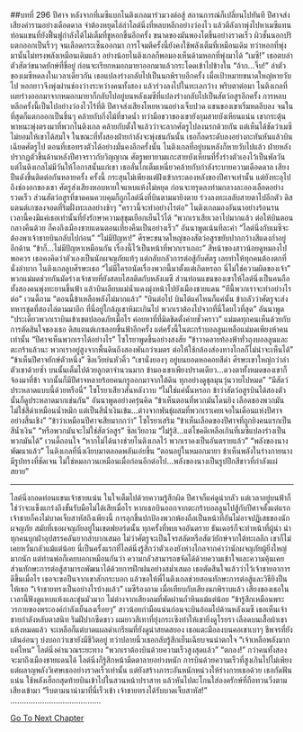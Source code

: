 ##บทที่ 296 ปีศาจ
หลังจากที่เมซีแบกไนติงเกลมาร่วมวงต่อสู้ สถานการณ์ก็เปลี่ยนไปทันที
ปีศาจส่งเสียงคำรามอย่างเดือดดาล จำต้องหยุดไล่ล่าไลต์นิ่งที่หลบหลีกอย่างว่องไว แล้วตีลังกาพุ่งไปหาเมซีแทน ท่อนแขนที่ยังฟื้นฟูกำลังได้ไม่เต็มที่ชูหอกขึ้นอีกครั้ง ขนาดของมันพองโตขึ้นอย่างรวดเร็ว ผิวชั้นนอกปริแตกออกเป็นริ้วๆ จนเลือดกระเซ็นออกมา
การโจมตีครั้งนี้ยังคงใช้พลังเต็มที่เหมือนเดิม ทว่าหอกที่พุ่งมานั้นไม่ทรงพลังเหมือนเดิมแล้ว อย่างน้อยไนติงเกลก็พอมองเห็นด้ามหอกที่พุ่งมาได้
“เมซี!” เธอตบลำตัวสัตว์ขนาดยักษ์ที่ขี่อยู่ ก่อนจะเรียกหมอกมายาออกมาแล้วกระโดดเข้าไปข้างใน
“อ้าก...จิ๊บ!” ลำตัวของเมซีหดลงในเวลาเดียวกัน เธอแปลงร่างกลับไปเป็นนกพิราบอีกครั้ง
เมื่อเป้าหมายขนาดใหญ่หายวับไป หอกยาวจึงพุ่งผ่านช่องว่างระหว่างคนทั้งสอง แล้วร่วงลงไปในทะเลกว้าง
พริบตาต่อมา ไนติงเกลที่เผยร่างออกมาจากหมอกมายาก็กลับไปอยู่บนหลังเมซีที่แปลงร่างกลับไปเป็นสัตว์อสูรอีกครั้ง การหลบหลีกครั้งนี้เป็นไปอย่างว่องไวไร้ที่ติ
ปีศาจส่งเสียงโหยหวนอย่างเจ็บปวด แขนของเขาเริ่มหดลีบลง จนในที่สุดก็แตกออกเป็นชิ้นๆ คล้ายกับกิ่งไม้ที่ขาดน้ำ ทว่ามือขวาของเขายังกุมสายบังเหียนแน่น เขากระตุ้นพาหนะพุ่งตรงมาที่พวกไนติงเกล คล้ายกับตั้งใจแล้วว่าจะลากศัตรูไปลงนรกด้วยกัน
แต่เห็นได้ชัดว่าเมซีไม่ยอมให้เขาได้สมใจ ในขณะที่ทั้งสองฝ่ายกำลังจะพุ่งชนกันนั้น เธอก็ลดระดับลงอย่างกะทันหันแล้วบินเฉียดศัตรูไป ตอนที่เธอทรงตัวได้อย่างมั่นคงอีกครั้งนั้น ไนติงเกลที่อยู่บนหลังก็หายวับไปแล้ว
ฝ่ายหลังปรากฏตัวขึ้นด้านหลังปีศาจราวกับวิญญาณ
ศัตรูพยายามแกะสายบังเหียนที่รั้งร่างตัวเองไว้เป็นพัลวัน แต่ไนติงเกลไม่มีวันให้โอกาสนั้นแก่เขา
เธอลั่นไกเต็มเหนี่ยวคล้ายกับกำลังระบายความเดือดดาล เสียงปืนดังขึ้นติดต่อกันหลายครั้ง
ครั้งนี้ กระสุนไม่เพียงแต่ฝังเข้ากระดองหลังของปีศาจเท่านั้น แต่ยังทะลุไปถึงช่องอกของเขา ศัตรูส่งเสียงหอบหายใจแหบแห้งไม่หยุด ก่อนจะทรุดลงท่ามกลางละอองเลือดอย่างรวดเร็ว
ส่วนสัตว์อสูรที่ขาดคนควบคุมก็ถูกไลต์นิ่งที่บินตามมายิงตาย ร่วงลงทะเลลับสายตาไปอีกตัว
ดิสแตนต์เกซลงจอดที่ริมฝั่งทะเลอย่างช้าๆ
“คราวนี้จะทำอย่างไรต่อ” ไนติงเกลมองอันนาอย่างร้อนรน เวลานี้คงมีแค่เธอเท่านั้นที่ยังรักษาความสุขุมเยือกเย็นไว้ได้
“พวกเราเสียเวลาไปมากแล้ว ต่อให้บินตอนกลางคืนด้วย ก็คงถึงเมืองชายแดนตอนเที่ยงคืนเป็นอย่างเร็ว” อันนาพูดเน้นทีละคำ “ไลต์นิ่งกับเมซีจะต้องพาเจ้าชายบินกลับไปก่อน”
“ไม่มีปัญหา!” ศีรษะขนาดใหญ่ของสัตว์อสูรขยับปากกว้างสีแดงก่ำอยู่อีกด้าน
“ข้าก็...ไม่มีปัญหาเหมือนกัน เรื่องนี้ไว้เป็นหน้าที่พวกเราเถอะ” สีหน้าของสาวน้อยดูหมองไปพอควร เธอคงคิดว่าตัวเองเป็นนักผจญภัยแท้ๆ แต่กลับกลัวการต่อสู้กับศัตรู เลยทำให้ทุกคนต้องตกที่นั่งลำบาก
ไนติงเกลลูบศีรษะเธอ “ไม่มีใครถนัดเรื่องพวกนี้มาตั้งแต่เกิดหรอก นี่ไม่ใช่ความผิดของเจ้า”
พวกแม่มดช่วยกันมัดร่างเจ้าชายที่ยังสลบไสลติดกับหลังเมซี ส่วนท่อนแขนของเขาให้ไลต์นิ่งเป็นคนถือ ทั้งสองคนพุ่งทะยานขึ้นฟ้า แล้วบินเลียบแม่น้ำแดงมุ่งหน้าไปยังเมืองชายแดน
“ทีนี้พวกเราจะทำอย่างไรต่อ” เวนดี้ถาม “ตอนนี้ข้าเหลือพลังไม่มากแล้ว”
“บินต่อไป บินได้แค่ไหนก็แค่นั้น ข้ากลัวว่าศัตรูจะส่งทหารชุดที่สองไล่ตามมาอีก ที่นี่อยู่ใกล้ภูเขาหิมะเกินไป พวกเราต้องไปจากที่นี่โดยไวที่สุด” อันนาพูด “ประเดี๋ยวพวกเราบินเข้าเขตปลอดภัยเมื่อไร ค่อยหาที่ที่มิดชิดตั้งค่ายชั่วคราว”
แม่มดทุกคนเห็นด้วยกับการตัดสินใจของเธอ
ดิสแตนต์เกซลอยขึ้นฟ้าอีกครั้ง แต่ครั้งนี้ในตะกร้าบอลลูนเหลือแม่มดเพียงห้าคนเท่านั้น
“ปีศาจเห็นพวกเราได้อย่างไร” โซโรยาพูดขึ้นอย่างสงสัย “ข้าวาดลายท้องฟ้าทั่วถุงบอลลูนและตะกร้าแล้วนะ พวกเราอยู่สูงจากพื้นดินถึงสองพันกว่าเมตร ต่อให้ใช้กล้องส่องทางไกลก็ไม่น่าจะเห็นได้”
“ข้าเห็นปีศาจยักษ์ตัวหนึ่ง” ซิลเวียย่นหัวคิ้ว “เขานั่งยองๆ อยู่บนยอดหอคอยสีดำ ศีรษะเขาใหญ่กว่าลำตัวเขาด้วยซ้ำ บนนั้นเต็มไปด้วยลูกตาจำนวนมาก ข้ามองเขาเพียงปราดเดียว...ดวงตาทั้งหมดของเขาก็จ้องมาที่ข้า จากนั้นก็มีปีศาจหลายร้อยคนกรูออกมาจากใต้ดิน ทุกอย่างดูชุลมุนวุ่นวายไปหมด”
“มีสัตว์ประหลาดแบบนี้ด้วยหรือนี่” โซโรยาเสียวสันหลังวาบ
“ไม่ใช่แค่นั้นหรอก ข้าว่าสัตว์อสูรบินได้สองตัวนั้นก็ดูประหลาดมากเช่นกัน” อันนาพูดอย่างครุ่นคิด “ข้าเห็นตอนที่พวกมันโดนยิง เลือดของพวกมันไม่ใช่สีดำเหมือนน้ำหมึก แต่เป็นสีน้ำเงินเข้ม...ต่างจากพันธุ์ผสมที่พวกเราเคยเจอในเดือนแห่งปีศาจอย่างสิ้นเชิง”
“ข้าว่าเหมือนปีศาจเสียมากกว่า” โซโรยาเสริม “ข้าเห็นเลือดของปีศาจที่ถูกยิงคนแรกเป็นสีน้ำเงิน”
“หรือพวกมันจะไม่ใช่สัตว์อสูร” ซิลเวียถาม
“ไม่รู้สิ...แต่โชคดีเหลือเกินที่เมซีแปลงร่างเป็นพวกมันได้” เวนดี้ถอนใจ “หากไม่ได้นางช่วยไนติงเกลไว้ พวกเราคงเป็นอันตรายแล้ว”
“พลังของนางพัฒนาแล้ว” ไนติงเกลที่นิ่งเงียบมาตลอดพลันเอ่ยขึ้น “ตอนอยู่ในหมอกมายา ข้าเห็นพลังในร่างกายนางมีรูปทรงที่ชัดเจน ไม่ใช่หมอกวนเหมือนเมื่อก่อนอีกต่อไป...พลังของนางเป็นรูปปีกสีขาวที่กำลังแผ่สยาย”
********************
ไลต์นิ่งกอดท่อนแขนเจ้าชายแน่น ในใจเต็มไปด้วยความรู้สึกผิด
ปีศาจก็แค่ดูน่ากลัว แต่เวลาอยู่บนฟ้าก็ใช่ว่าจะแข็งแกร่งถึงขั้นรับมือไม่ได้เสียเมื่อไร หากเธอบินออกจากตะกร้าบอลลูนไปสู้กับปีศาจตั้งแต่แรก เจ้าชายก็คงไม่บาดเจ็บสาหัสถึงเพียงนี้
การลุกขึ้นปกป้องพวกพ้องถือเป็นหน้าที่อันไม่อาจปฏิเสธของนักผจญภัย สมัยที่เธอผจญภัยอยู่ในเขตฟยอร์ดนั้น ทุกครั้งที่พบเจออันตราย ธันเดอร์ก็จะทำหน้าที่ผู้นำ นำทุกคนบุกฝ่าอุปสรรคอันยากลำบากเสมอ ไม่ว่าศัตรูจะเป็นโจรสลัดหรือสัตว์ยักษ์จากใต้ทะเลลึก เขาก็ไม่เคยหวั่นกลัวแม้แต่น้อย
นี่เป็นครั้งแรกที่ไลต์นิ่งรู้สึกว่าตัวเองยังห่างไกลจากคำว่านักผจญภัยผู้ยิ่งใหญ่มากนัก
แต่ท่านพ่อก็เคยบอกเหมือนกันว่า ความกลัวสามารถขจัดได้ด้วยความเข้าใจและความคุ้นเคย ส่วนทักษะการต่อสู้สามารถพัฒนาได้ด้วยการฝึกฝนอย่างสม่ำเสมอ
เธอตัดสินใจแล้วว่าไว้เจ้าชายอาการดีขึ้นเมื่อไร เธอจะขอปืนจากเขาสักกระบอก แล้วขอให้พี่ไนติงเกลช่วยสอนทักษะการต่อสู้และวิธียิงปืนให้เธอ
“เจ้าชายทรงเป็นอย่างไรบ้างแล้ว” เมซีร้องถาม เมื่อเทียบกับเสียงนกพิราบแล้ว เสียงของเธอในเวลานี้ฟังดูแหบแห้งและขุ่นมัวมาก ไม่ต่างจากเสียงลมที่พัดผ่านถ้ำหินแม้แต่น้อย “ข้ารู้สึกเหมือนพระวรกายของพระองค์กำลังเย็นลงเรื่อยๆ”
สาวน้อยกำมือแน่นก่อนจะบินอ้อมไปด้านหลังเมซี
เธอเห็นเจ้าชายกำลังหลับตาสนิท ริมฝีปากซีดขาว ผมยาวสีเทาที่ยุ่งกระเซิงทำให้เขายิ่งดูโรยรา เลือดบนเสื้อผ้าเขาแห้งหมดแล้ว จะเหลือก็แต่บาดแผลดำเกรียมที่ยังดูน่าสยดสยอง เธอแตะมือลงบนคอเขาเบาๆ ชีพจรที่ยังเต้นอ่อนๆ บ่งบอกว่าเขายังมีชีวิตอยู่ ทว่าปลายนิ้วเธอกลับรู้สึกเย็นเฉียบจนน่าตกใจ
“เจ้าเหลือพลังมากแค่ไหน” ไลต์นิ่งคำนวณระยะทาง “พวกเราต้องบินด้วยความเร็วสูงสุดแล้ว”
“ตกลง!”
กว่าคนทั้งสองจะมาถึงเมืองชายแดนได้ ไลต์นิ่งก็รู้สึกหน้ามืดตาลายอย่างหนัก การบินด้วยความเร็วที่สูงเกินไปไม่เพียงแต่ผลาญพลังวิเศษเธออย่างรวดเร็วเท่านั้น แต่ยังสร้างภาระอันหนักหน่วงให้ร่างกายเธอด้วย เธอกัดฟันแน่น ใช้พลังเฮือกสุดท้ายบินเข้าไปในสวนหน้าปราสาท แล้วหันไปตะโกนใส่องครักษ์ที่ถือทวนวิ่งตามเสียงเข้ามา “รีบตามนาน่ามาที่นี่เร็วเข้า เจ้าชายทรงได้รับบาดเจ็บสาหัส!”
........................................


[Go To Next Chapter]( ./209.md)